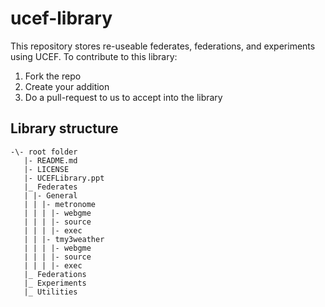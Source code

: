 # ucef-library

This repository stores re-useable federates, federations, and experiments using UCEF. To contribute to this library:
1. Fork the repo
2. Create your addition
3. Do a pull-request to us to accept into the library


## Library structure
```
-\- root folder
   |- README.md
   |- LICENSE
   |- UCEFLibrary.ppt
   |_ Federates
   | |- General
   | | |- metronome
   | | | |- webgme
   | | | |- source
   | | | |- exec
   | | |- tmy3weather
   | | | |- webgme
   | | | |- source
   | | | |- exec
   |_ Federations
   |_ Experiments
   |_ Utilities

```
     


    
